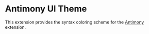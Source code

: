 # Antimony UI Theme
This extension provides the syntax coloring scheme for the [Antimony](https://marketplace.visualstudio.com/items?itemName=stevem.vscode-antimony) extension.

